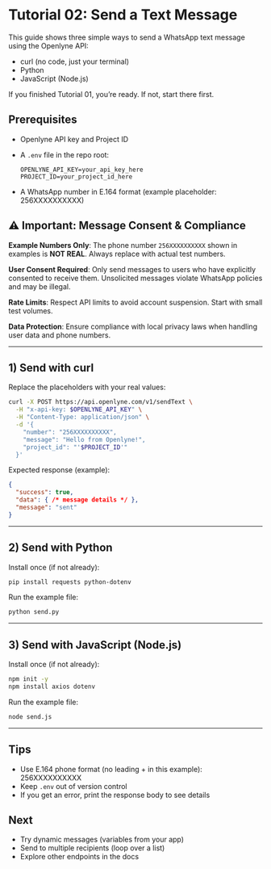 # Tutorial 02: Send a Text Message

This guide shows three simple ways to send a WhatsApp text message using the Openlyne API:
- curl (no code, just your terminal)
- Python
- JavaScript (Node.js)

If you finished Tutorial 01, you’re ready. If not, start there first.

## Prerequisites

- Openlyne API key and Project ID
- A `.env` file in the repo root:
  
  ```env
  OPENLYNE_API_KEY=your_api_key_here
  PROJECT_ID=your_project_id_here
  ```
- A WhatsApp number in E.164 format (example placeholder: 256XXXXXXXXXX)

## ⚠️ Important: Message Consent & Compliance

**Example Numbers Only**: The phone number `256XXXXXXXXXX` shown in examples is **NOT REAL**. Always replace with actual test numbers.

**User Consent Required**: Only send messages to users who have explicitly consented to receive them. Unsolicited messages violate WhatsApp policies and may be illegal.

**Rate Limits**: Respect API limits to avoid account suspension. Start with small test volumes.

**Data Protection**: Ensure compliance with local privacy laws when handling user data and phone numbers.

---

## 1) Send with curl

Replace the placeholders with your real values:

```bash
curl -X POST https://api.openlyne.com/v1/sendText \
  -H "x-api-key: $OPENLYNE_API_KEY" \
  -H "Content-Type: application/json" \
  -d '{
    "number": "256XXXXXXXXXX",
    "message": "Hello from Openlyne!",
    "project_id": "'$PROJECT_ID'"
  }'
```

Expected response (example):

```json
{
  "success": true,
  "data": { /* message details */ },
  "message": "sent"
}
```

---

## 2) Send with Python

Install once (if not already):

```bash
pip install requests python-dotenv
```

Run the example file:

```bash
python send.py
```

---

## 3) Send with JavaScript (Node.js)

Install once (if not already):

```bash
npm init -y
npm install axios dotenv
```

Run the example file:

```bash
node send.js
```

---

## Tips

- Use E.164 phone format (no leading + in this example): 256XXXXXXXXXX
- Keep `.env` out of version control
- If you get an error, print the response body to see details

## Next

- Try dynamic messages (variables from your app)
- Send to multiple recipients (loop over a list)
- Explore other endpoints in the docs